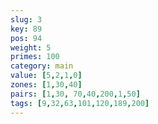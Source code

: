 ```yaml
---
slug: 3
key: 89
pos: 94
weight: 5
primes: 100
category: main
value: [5,2,1,0]
zones: [1,30,40]
pairs: [1,30, 70,40,200,1,50]
tags: [9,32,63,101,120,189,200]
---
```

